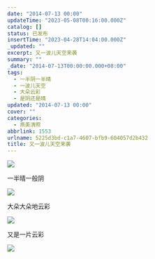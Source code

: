 ```yaml
---
date: "2014-07-13 00:00"
updateTime: "2023-05-08T00:16:00.000Z"
catalog: []
status: 已发布
insertTime: "2023-04-28T14:04:00.000Z"
_updated: ""
excerpt: 又一波儿天空来袭
summary: ""
_date: "2014-07-13T00:00:00.000+08:00"
tags:
  - 一半阴一半晴
  - 一波儿天空
  - 大朵云彩
  - 是阴还是晴
updated: "2014-07-13 00:00"
cover: ""
categories:
  - 燕美清照
abbrlink: 1553
urlname: 5225d3bd-c1a7-4607-bfb9-604057d2b432
title: 又一波儿天空来袭
---
```


![](https://image.bmqy.net/upload/FnhwBFG0VSqvvfFL5cIaORYvE6yU.jpg)

一半晴一般阴

![](https://image.bmqy.net/upload/FqQPXf4Jzr57uqFDUv3ik286qW02.jpg)

大朵大朵地云彩

![](https://image.bmqy.net/upload/Fn0oHRz20J7ZoRgUJWh6kWeT5efz.jpg)

又是一片云彩

![](https://image.bmqy.net/upload/FtirplJCjYoap6o3dAq7Iu6Oa99c.jpg)
